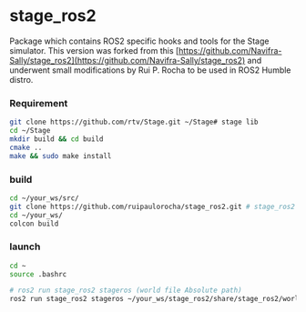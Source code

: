 # stage_ros2
Package which contains ROS2 specific hooks and tools for the Stage simulator.
This version was forked from this [https://github.com/Navifra-Sally/stage_ros2](https://github.com/Navifra-Sally/stage_ros2) and underwent small modifications by Rui P. Rocha to be used in ROS2 Humble distro.
  
### Requirement
```bash
git clone https://github.com/rtv/Stage.git ~/Stage# stage lib
cd ~/Stage
mkdir build && cd build
cmake ..
make && sudo make install
```
  
### build
```bash
cd ~/your_ws/src/
git clone https://github.com/ruipaulorocha/stage_ros2.git # stage_ros2 wrapper
cd ~/your_ws/
colcon build
```

### launch
```bash
cd ~
source .bashrc
```

```bash
# ros2 run stage_ros2 stageros (world file Absolute path)
ros2 run stage_ros2 stageros ~/your_ws/stage_ros2/share/stage_ros2/world/willow-erratic.world
```
